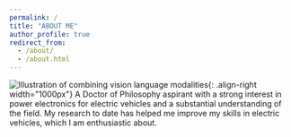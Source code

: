 ```yaml
---
permalink: /
title: "ABOUT ME" 
author_profile: true
redirect_from: 
  - /about/
  - /about.html
---
```

![Illustration of combining vision language modalities](/images/profile.png){: .align-right width="1000px"}
A Doctor of Philosophy aspirant with a strong interest in power electronics for electric vehicles and a substantial
understanding of the field. My research to date has helped me improve my skills in electric vehicles, which I am enthusiastic about.
